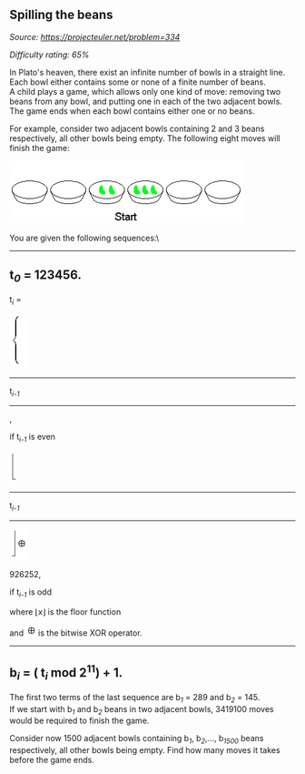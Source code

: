 Spilling the beans
------------------

*Source: https://projecteuler.net/problem=334*


*Difficulty rating: 65%*

In Plato's heaven, there exist an infinite number of bowls in a straight
line.\
 Each bowl either contains some or none of a finite number of beans.\
 A child plays a game, which allows only one kind of move: removing two
beans from any bowl, and putting one in each of the two adjacent bowls.\
 The game ends when each bowl contains either one or no beans.

For example, consider two adjacent bowls containing 2 and 3 beans
respectively, all other bowls being empty. The following eight moves
will finish the game:

![p334\_beans.gif](img/p334_beans.gif)

You are given the following sequences:\

  ------------------
  t<sub>*0*</sub> = 123456.
  ------------------

t<sub>*i*</sub> =

![p334\_cases.gif](img/p334_cases.gif)

  ---------- ---
  t<sub>*i-1*</sub>
  ---------- ---

,

if t<sub>*i-1*</sub> is even

![p334\_lfloor.gif](img/p334_lfloor.gif)

  ---------- ---
  t<sub>*i-1*</sub>
  ---------- ---

![p334\_rfloor.gif](img/p334_rfloor.gif)

926252,

if t<sub>*i-1*</sub> is odd

where ⌊x⌋ is the floor function

and ![p334\_oplus.gif](img/p334_oplus.gif) is the bitwise XOR
operator.

  -----------------------------------
  b<sub>*i*</sub> = ( t<sub>*i*</sub> mod 2<sup>11</sup>) + 1.
  -----------------------------------

The first two terms of the last sequence are b<sub>*1*</sub> = 289 and b<sub>*2*</sub> =
145.\
 If we start with b<sub>*1*</sub> and b<sub>*2*</sub> beans in two adjacent bowls, 3419100
moves would be required to finish the game.

Consider now 1500 adjacent bowls containing b<sub>*1*</sub>, b<sub>*2*</sub>,...,
b<sub>*1500*</sub> beans respectively, all other bowls being empty. Find how many
moves it takes before the game ends.
